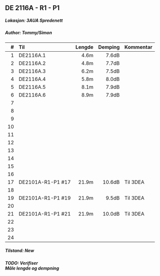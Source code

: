 ## DE 2116A - R1 - P1
##### Lokasjon: 3AUA Spredenett
##### Author: Tommy/Simon

|  #  |        Til       |Lengde|Demping|Kommentar|
|----:|:-----------------|-----:|------:|:--------|
|    1|DE2116A.1         |  4.6m|  7.6dB|         |
|    2|DE2116A.2         |  4.8m|  7.7dB|         |
|    3|DE2116A.3         |  6.2m|  7.5dB|         |
|    4|DE2116A.4         |  5.8m|  8.0dB|         |
|    5|DE2116A.5         |  8.1m|  7.9dB|         |
|    6|DE2116A.6         |  8.9m|  7.9dB|         |
|    7|                  |      |       |         |
|    8|                  |      |       |         |
|    9|                  |      |       |         |
|   10|                  |      |       |         |
|   11|                  |      |       |         |
|   12|                  |      |       |         |
|   13|                  |      |       |         |
|   14|                  |      |       |         |
|   15|                  |      |       |         |
|   16|                  |      |       |         |
|   17|DE2101A-R1-P1 #17 | 21.9m| 10.6dB|Til 3DEA |
|   18|                  |      |       |         |
|   19|DE2101A-R1-P1 #19 | 21.9m|  9.5dB|Til 3DEA |
|   20|                  |      |       |         |
|   21|DE2101A-R1-P1 #21 | 21.9m| 10.0dB|Til 3DEA |
|   22|                  |      |       |         |
|   23|                  |      |       |         |
|   24|                  |      |       |         |

##### Tilstand: New
##### TODO: Verifiser<br/>Måle lengde og dempning
